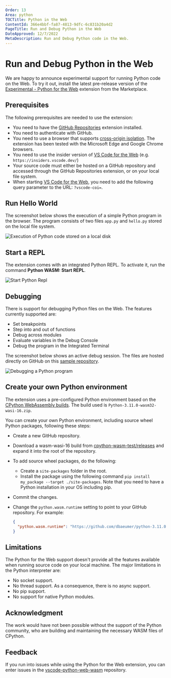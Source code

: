 ```yaml
---
Order: 13
Area: python
TOCTitle: Python in the Web
ContentId: 366e4bbf-fa87-4813-9dfc-6c831b20a4d2
PageTitle: Run and Debug Python in the Web
DateApproved: 12/7/2022
MetaDescription: Run and Debug Python code in the Web.
---
```

# Run and Debug Python in the Web

We are happy to announce experimental support for running Python code on the Web. To try it out, install the latest pre-release version of the [Experimental - Python for the Web](https://marketplace.visualstudio.com/items?itemName=ms-vscode.vscode-python-web-wasm) extension from the Marketplace.

## Prerequisites

The following prerequisites are needed to use the extension:

* You need to have the [GitHub Repositories](https://marketplace.visualstudio.com/items?itemName=GitHub.remotehub) extension installed.
* You need to authenticate with GitHub.
* You need to use a browser that supports [cross-origin isolation](https://developer.chrome.com/docs/extensions/mv3/cross-origin-isolation/). The extension has been tested with the Microsoft Edge and Google Chrome browsers.
* You need to use the insider version of [VS Code for the Web](/docs/editor/vscode-web.md) (e.g. `https://insiders.vscode.dev/`)
* Your source code must either be hosted on a GitHub repository and accessed through the GitHub Repositories extension, or on your local file system.
* When starting [VS Code for the Web](/docs/editor/vscode-web.md), you need to add the following query parameter to the URL: `?vscode-coi=`.

## Run Hello World

The screenshot below shows the execution of a simple Python program in the browser. The program consists of two files `app.py` and `hello.py` stored on the local file system.

![Execution of Python code stored on a local disk](images/web/execution-local-files.png)

## Start a REPL

The extension comes with an integrated Python REPL. To activate it, run the command **Python WASM: Start REPL**.

![Start Python Repl](images/web/repl.png)

## Debugging

There is support for debugging Python files on the Web. The features currently supported are:

* Set breakpoints
* Step into and out of functions
* Debug across modules
* Evaluate variables in the Debug Console
* Debug the program in the Integrated Terminal

The screenshot below shows an active debug session. The files are hosted directly on GitHub on this [sample repository](https://github.com/dbaeumer/python-sample).

![Debugging a Python program](images/web/debug.png)

## Create your own Python environment

The extension uses a pre-configured Python environment based on the [CPython WebAssembly builds](https://github.com/tiran/cpython-wasm-test/releases). The build used is `Python-3.11.0-wasm32-wasi-16.zip`.

You can create your own Python environment, including source wheel Python packages, following these steps:

* Create a new GitHub repository.
* Download a wasm-wasi-16 build from [cpython-wasm-test/releases](https://github.com/tiran/cpython-wasm-test/releases) and expand it into the root of the repository.
* To add source wheel packages, do the following:
  * Create a `site-packages` folder in the root.
  * Install the package using the following command `pip install my_package --target ./site-packages`. Note that you need to have a Python installation in your OS including pip.
* Commit the changes.
* Change the `python.wasm.runtime` setting to point to your GitHub repository. For example:

  ```json
  {
    "python.wasm.runtime": "https://github.com/dbaeumer/python-3.11.0"
  }
  ```

## Limitations

The Python for the Web support doesn't provide all the features available when running source code on your local machine. The major limitations in the Python interpreter are:

* No socket support.
* No thread support. As a consequence, there is no async support.
* No pip support.
* No support for native Python modules.

## Acknowledgment

The work would have not been possible without the support of the Python community, who are building and maintaining the necessary WASM files of CPython.

## Feedback

If you run into issues while using the Python for the Web extension, you can enter issues in the [vscode-python-web-wasm](https://github.com/microsoft/vscode-python-web-wasm) repository.
